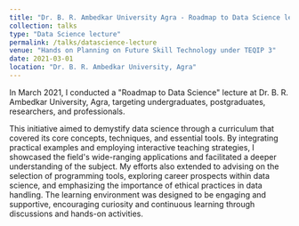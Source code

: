 ```yaml
---
title: "Dr. B. R. Ambedkar University Agra - Roadmap to Data Science lecture"
collection: talks
type: "Data Science lecture"
permalink: /talks/datascience-lecture
venue: "Hands on Planning on Future Skill Technology under TEQIP 3"
date: 2021-03-01
location: "Dr. B. R. Ambedkar University, Agra"
---
```


In March 2021, I conducted a "Roadmap to Data Science" lecture at Dr. B. R. Ambedkar University, Agra, targeting undergraduates, postgraduates, researchers, and professionals. 

This initiative aimed to demystify data science through a curriculum that covered its core concepts, techniques, and essential tools. By integrating practical examples and employing interactive teaching strategies, I showcased the field's wide-ranging applications and facilitated a deeper understanding of the subject. My efforts also extended to advising on the selection of programming tools, exploring career prospects within data science, and emphasizing the importance of ethical practices in data handling. The learning environment was designed to be engaging and supportive, encouraging curiosity and continuous learning through discussions and hands-on activities.

